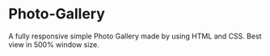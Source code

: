 # Photo-Gallery
A fully responsive simple Photo Gallery made by using HTML and CSS.
Best view in 500% window size.
